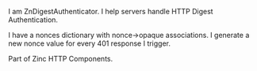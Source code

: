 I am ZnDigestAuthenticator.I help servers handle HTTP Digest Authentication.I have a nonces dictionary with nonce->opaque associations. I generate a new nonce value for every 401 response I trigger.Part of Zinc HTTP Components.